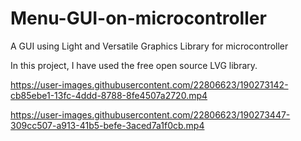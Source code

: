 # Menu-GUI-on-microcontroller
A GUI using  Light and Versatile Graphics Library  for microcontroller

In this project, I have used the free open source LVG library.

https://user-images.githubusercontent.com/22806623/190273142-cb85ebe1-13fc-4ddd-8788-8fe4507a2720.mp4


https://user-images.githubusercontent.com/22806623/190273447-309cc507-a913-41b5-befe-3aced7a1f0cb.mp4

